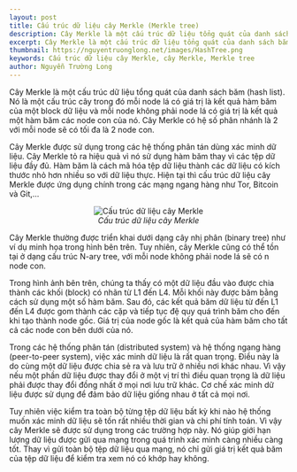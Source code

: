 ```yaml
---
layout: post
title: Cấu trúc dữ liệu cây Merkle (Merkle tree)
description: Cây Merkle là một cấu trúc dữ liệu tổng quát của danh sách băm (hash list). Nó là một cấu trúc cây trong đó mỗi node lá có giá trị là kết quả hàm băm của một block dữ liệu và mỗi node không phải node lá có giá trị là kết quả một hàm băm các node con của nó.
excerpt: Cây Merkle là một cấu trúc dữ liệu tổng quát của danh sách băm (hash list). Nó là một cấu trúc cây trong đó mỗi node lá có giá trị là kết quả hàm băm của một block dữ liệu và mỗi node không phải node lá có giá trị là kết quả một hàm băm các node con của nó.
thumbnail: https://nguyentruonglong.net/images/HashTree.png
keywords: Cấu trúc dữ liệu cây Merkle, cây Merkle, Merkle tree
author: Nguyễn Trường Long
---
```



Cây Merkle là một cấu trúc dữ liệu tổng quát của danh sách băm (hash list). Nó là một cấu trúc cây trong đó mỗi node lá có giá trị là kết quả hàm băm của một block dữ liệu và mỗi node không phải node lá có giá trị là kết quả một hàm băm các node con của nó. Cây Merkle có hệ số phân nhánh là 2 với mỗi node sẽ có tối đa là 2 node con.

Cây Merkle được sử dụng trong các hệ thống phân tán dùng xác minh dữ liệu. Cây Merkle tỏ ra hiệu quả vì nó sử dụng hàm băm thay vì các tệp dữ liệu đầy đủ. Hàm băm là cách mã hóa tệp dữ liệu thành các dữ liệu có kích thước nhỏ hơn nhiều so với dữ liệu thực. Hiện tại thì cấu trúc dữ liệu cây Merkle được ứng dụng chính trong các mạng ngang hàng như Tor, Bitcoin và Git,... 

<figure class="image">
<center>
  <img src="https://nguyentruonglong.net/images/HashTree.png" alt="Cấu trúc dữ liệu cây Merkle">
  <figcaption>
	  <i>Cấu trúc dữ liệu cây Merkle</i>
  </figcaption>
</center>
</figure>

Cây Merkle thường được triển khai dưới dạng cây nhị phân (binary tree) như ví dụ minh họa trong hình bên trên. Tuy nhiên, cây Merkle cũng có thể tồn tại ở dạng cấu trúc N-ary tree, với mỗi node không phải node lá sẽ có n node con.

Trong hình ảnh bên trên, chúng ta thấy có một dữ liệu đầu vào được chia thành các khối (block) có nhãn từ L1 đến L4. Mỗi khối này được băm bằng cách sử dụng một số hàm băm. Sau đó, các kết quả băm dữ liệu từ đến L1 đến L4 được gom thành các cặp và tiếp tục đệ quy quá trình băm cho đến khi tạo thành node gốc. Giá trị của node gốc là kết quả của hàm băm cho tất cả các node con bên dưới của nó.

Trong các hệ thống phân tán (distributed system) và hệ thống ngang hàng (peer-to-peer system), việc xác minh dữ liệu là rất quan trọng. Điều này là do cùng một dữ liệu được chia sẻ ra và lưu trữ ở nhiều nơi khác nhau. Vì vậy nếu một phần dữ liệu được thay đổi ở một vị trí thì điều quan trọng là dữ liệu phải được thay đổi đồng nhất ở mọi nơi lưu trữ khác. Cơ chế xác minh dữ liệu được sử dụng để đảm bảo dữ liệu giống nhau ở tất cả mọi nơi.

Tuy nhiên việc kiểm tra toàn bộ từng tệp dữ liệu bất kỳ khi nào hệ thống muốn xác minh dữ liệu sẽ tốn rất nhiều thời gian và chi phí tính toán. Vì vậy cây Merkle sẽ được sử dụng trong các trường hợp này. Nó giúp giới hạn lượng dữ liệu được gửi qua mạng trong quá trình xác minh càng nhiều càng tốt. Thay vì gửi toàn bộ tệp dữ liệu qua mạng, nó chỉ gửi giá trị kết quả băm của tệp dữ liệu để kiểm tra xem nó có khớp hay không.
